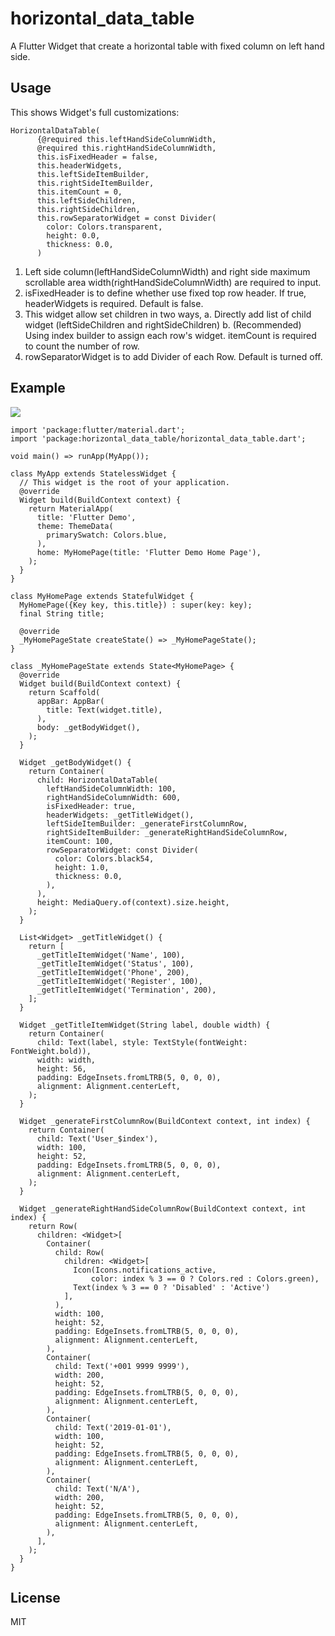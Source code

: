 # horizontal_data_table

A Flutter Widget that create a horizontal table with fixed column on left hand side.

## Usage

This shows Widget's full customizations:
```
HorizontalDataTable(
      {@required this.leftHandSideColumnWidth,
      @required this.rightHandSideColumnWidth,
      this.isFixedHeader = false,
      this.headerWidgets,
      this.leftSideItemBuilder,
      this.rightSideItemBuilder,
      this.itemCount = 0,
      this.leftSideChildren,
      this.rightSideChildren,
      this.rowSeparatorWidget = const Divider(
        color: Colors.transparent,
        height: 0.0,
        thickness: 0.0,
      )
```

1. Left side column(leftHandSideColumnWidth) and right side maximum scrollable area width(rightHandSideColumnWidth) are required to input.
2. isFixedHeader is to define whether use fixed top row header. If true, headerWidgets is required. Default is false.
3. This widget allow set children in two ways, 
    a. Directly add list of child widget (leftSideChildren and rightSideChildren)
    b. (Recommended) Using index builder to assign each row's widget. itemCount is required to count the number of row.
4. rowSeparatorWidget is to add Divider of each Row. Default is turned off.

## Example

![](horizontal_table.gif)

```
import 'package:flutter/material.dart';
import 'package:horizontal_data_table/horizontal_data_table.dart';

void main() => runApp(MyApp());

class MyApp extends StatelessWidget {
  // This widget is the root of your application.
  @override
  Widget build(BuildContext context) {
    return MaterialApp(
      title: 'Flutter Demo',
      theme: ThemeData(
        primarySwatch: Colors.blue,
      ),
      home: MyHomePage(title: 'Flutter Demo Home Page'),
    );
  }
}

class MyHomePage extends StatefulWidget {
  MyHomePage({Key key, this.title}) : super(key: key);
  final String title;

  @override
  _MyHomePageState createState() => _MyHomePageState();
}

class _MyHomePageState extends State<MyHomePage> {
  @override
  Widget build(BuildContext context) {
    return Scaffold(
      appBar: AppBar(
        title: Text(widget.title),
      ),
      body: _getBodyWidget(),
    );
  }

  Widget _getBodyWidget() {
    return Container(
      child: HorizontalDataTable(
        leftHandSideColumnWidth: 100,
        rightHandSideColumnWidth: 600,
        isFixedHeader: true,
        headerWidgets: _getTitleWidget(),
        leftSideItemBuilder: _generateFirstColumnRow,
        rightSideItemBuilder: _generateRightHandSideColumnRow,
        itemCount: 100,
        rowSeparatorWidget: const Divider(
          color: Colors.black54,
          height: 1.0,
          thickness: 0.0,
        ),
      ),
      height: MediaQuery.of(context).size.height,
    );
  }

  List<Widget> _getTitleWidget() {
    return [
      _getTitleItemWidget('Name', 100),
      _getTitleItemWidget('Status', 100),
      _getTitleItemWidget('Phone', 200),
      _getTitleItemWidget('Register', 100),
      _getTitleItemWidget('Termination', 200),
    ];
  }

  Widget _getTitleItemWidget(String label, double width) {
    return Container(
      child: Text(label, style: TextStyle(fontWeight: FontWeight.bold)),
      width: width,
      height: 56,
      padding: EdgeInsets.fromLTRB(5, 0, 0, 0),
      alignment: Alignment.centerLeft,
    );
  }

  Widget _generateFirstColumnRow(BuildContext context, int index) {
    return Container(
      child: Text('User_$index'),
      width: 100,
      height: 52,
      padding: EdgeInsets.fromLTRB(5, 0, 0, 0),
      alignment: Alignment.centerLeft,
    );
  }

  Widget _generateRightHandSideColumnRow(BuildContext context, int index) {
    return Row(
      children: <Widget>[
        Container(
          child: Row(
            children: <Widget>[
              Icon(Icons.notifications_active,
                  color: index % 3 == 0 ? Colors.red : Colors.green),
              Text(index % 3 == 0 ? 'Disabled' : 'Active')
            ],
          ),
          width: 100,
          height: 52,
          padding: EdgeInsets.fromLTRB(5, 0, 0, 0),
          alignment: Alignment.centerLeft,
        ),
        Container(
          child: Text('+001 9999 9999'),
          width: 200,
          height: 52,
          padding: EdgeInsets.fromLTRB(5, 0, 0, 0),
          alignment: Alignment.centerLeft,
        ),
        Container(
          child: Text('2019-01-01'),
          width: 100,
          height: 52,
          padding: EdgeInsets.fromLTRB(5, 0, 0, 0),
          alignment: Alignment.centerLeft,
        ),
        Container(
          child: Text('N/A'),
          width: 200,
          height: 52,
          padding: EdgeInsets.fromLTRB(5, 0, 0, 0),
          alignment: Alignment.centerLeft,
        ),
      ],
    );
  }
}

```

## License

MIT

